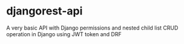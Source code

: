 # djangorest-api
A very basic API with Django permissions and nested child list
CRUD operation in Django using JWT token and DRF
